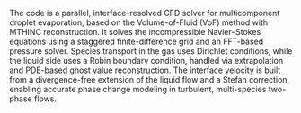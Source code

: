 The code is a parallel, interface-resolved CFD solver for multicomponent droplet evaporation, based on the Volume-of-Fluid (VoF) method with MTHINC reconstruction. It solves the incompressible Navier–Stokes equations using a staggered finite-difference grid and an FFT-based pressure solver. Species transport in the gas uses Dirichlet conditions, while the liquid side uses a Robin boundary condition, handled via extrapolation and PDE-based ghost value reconstruction. The interface velocity is built from a divergence-free extension of the liquid flow and a Stefan correction, enabling accurate phase change modeling in turbulent, multi-species two-phase flows.
